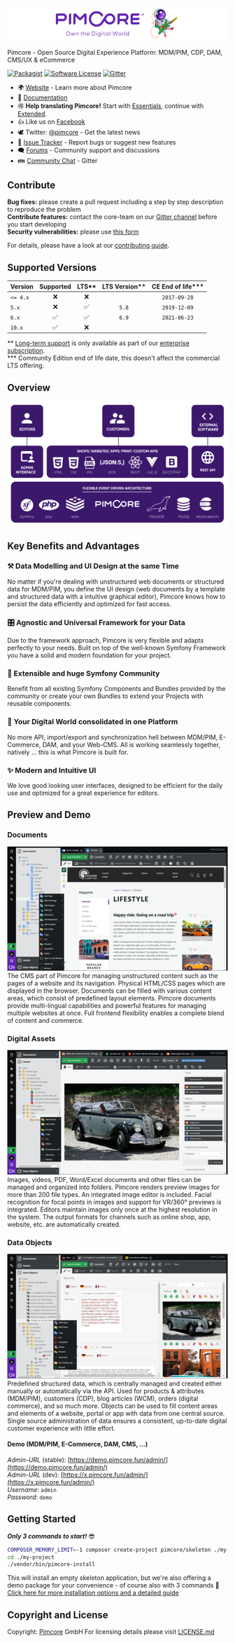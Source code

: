 ![Pimcore - Own the digital World](./doc/Development_Documentation/img/logo-readme.svg)
  
  
Pimcore - Open Source Digital Experience Platform: MDM/PIM, CDP, DAM, CMS/UX & eCommerce

[![Packagist](https://img.shields.io/packagist/v/pimcore/pimcore.svg)](https://packagist.org/packages/pimcore/pimcore)
[![Software License](https://img.shields.io/badge/license-GPLv3-brightgreen.svg?style=flat)](LICENSE.md)
[![Gitter](https://img.shields.io/badge/gitter-join%20chat-brightgreen.svg?style=flat)](https://gitter.im/pimcore/pimcore)

* 🌍 [Website](https://pimcore.com/) - Learn more about Pimcore
* 📖 [Documentation](https://pimcore.com/docs/)
* 🉐 **Help translating Pimcore!** Start with [Essentials](https://poeditor.com/join/project/VWmZyvFVMH), continue with [Extended](https://poeditor.com/join/project/XliCYYgILb).
* 👍 Like us on [Facebook](https://www.facebook.com/pimcore)
* 🕊 Twitter: [@pimcore](https://twitter.com/pimcore) - Get the latest news
* 🐞 [Issue Tracker](https://github.com/pimcore/pimcore/issues) - Report bugs or suggest new features
* 🗨  [Forums](https://github.com/pimcore/pimcore/discussions) - Community support and discussions
* 👪 [Community Chat](https://gitter.im/pimcore/pimcore) - Gitter
  

## Contribute  
**Bug fixes:** please create a pull request including a step by step description to reproduce the problem  
**Contribute features:** contact the core-team on our [Gitter channel](https://gitter.im/pimcore/pimcore) before you start developing   
**Security vulnerabilities:** please use [this form](https://pimcorehq.wufoo.com/forms/pimcore-security-report/)
  
For details, please have a look at our [contributing guide](CONTRIBUTING.md).

## Supported Versions

| Version  | Supported | LTS** | LTS Version** | CE End of life*** |
| -------- |    :---:  | :---: |    :---:      |   :---:          |
| `<= 4.x` |    ❌     |  ❌    |               | `2017-09-28`     |
| `5.x`    |    ❌     |  ✅    | `5.8`         | `2019-12-09`     |
| `6.x`    |    ✅     |  ✅    | `6.9`         | `2021-06-23`     |
| `10.x`   |    ✅     |  ❌    |               |                  |

** [Long-term support](https://pimcore.com/en/services/lts) is only available as part of our [enterprise subscription](https://pimcore.com/en/platform/subscription).   
*** Community Edition end of life date, this doesn't affect the commercial LTS offering. 


## Overview
![Technology and Architecture](./doc/Development_Documentation/img/pimcore-technology-architecture.svg)

## Key Benefits and Advantages
### ⚒ Data Modelling and UI Design at the same Time 
No matter if you're dealing with unstructured web documents or structured data for MDM/PIM, you define the 
UI design (web documents by a template and structured data with a intuitive graphical editor), Pimcore knows 
how to persist the data efficiently and optimized for fast access.

### 🎛 Agnostic and Universal Framework for your Data
Due to the framework approach, Pimcore is very flexible and adapts perfectly to your needs. Built on top of 
the well-known Symfony Framework you have a solid and modern foundation for your project. 

### 🚀 Extensible and huge Symfony Community
Benefit from all existing Symfony Components and Bundles provided by the community or create your own 
Bundles to extend your Projects with reusable components. 

### 💎 Your Digital World consolidated in one Platform
No more API, import/export and synchronization hell between MDM/PIM, E-Commerce, DAM, and your Web-CMS. 
All is working seamlessly together, natively ... this is what Pimcore is built for. 

### ✨️ Modern and Intuitive UI
We love good looking user interfaces, designed to be efficient for the daily use and optimized for a great
experience for editors. 

## Preview and Demo
### Documents
![Pimcore Admin Interface Screenshot CMS](./doc/Development_Documentation/img/pimcore-screenshot-1.png)
The CMS part of Pimcore for managing unstructured content such as the pages of a website and its navigation. Physical HTML/CSS pages which are displayed in the browser. Documents can be filled with various content areas, which consist of predefined layout elements. Pimcore documents provide multi-lingual capabilities and powerful features for managing multiple websites at once. Full frontend flexibility enables a complete blend of content and commerce.
### Digital Assets
![Pimcore Admin Interface Screenshot DAM](./doc/Development_Documentation/img/pimcore-screenshot-2.png)
Images, videos, PDF, Word/Excel documents and other files can be managed and organized into folders. Pimcore renders preview images for more than 200 file types. An integrated image editor is included. Facial recognition for focal points in images and support for VR/360° previews is integrated. Editors maintain images only once at the highest resolution in the system. The output formats for channels such as online shop, app, website, etc. are automatically created.
### Data Objects
![Pimcore Admin Interface Screenshot PIM/MDM](./doc/Development_Documentation/img/pimcore-screenshot-3.png)
Predefined structured data, which is centrally managed and created either manually or automatically via the API. Used for products & attributes (MDM/PIM), customers (CDP), blog articles (WCM), orders (digital commerce), and so much more. Objects can be used to fill content areas and elements of a website, portal or app with data from one central source. Single source administration of data ensures a consistent, up-to-date digital customer experience with little effort.

#### Demo (MDM/PIM, E-Commerce, DAM, CMS, ...)
_Admin-URL_ (stable): [https://demo.pimcore.fun/admin/](https://demo.pimcore.fun/admin/)  
_Admin-URL_ (dev): [https://x.pimcore.fun/admin/](https://x.pimcore.fun/admin/)  
_Username_: `admin`  
_Password_: `demo`

## Getting Started
_**Only 3 commands to start!**_ 😎
```bash
COMPOSER_MEMORY_LIMIT=-1 composer create-project pimcore/skeleton ./my-project
cd ./my-project
./vendor/bin/pimcore-install
```

This will install an empty skeleton application, 
but we're also offering a demo package for your convenience - of course also with 3 commands 💪
[Click here for more installation options and a detailed guide](https://pimcore.com/docs/pimcore/current/Development_Documentation/Getting_Started/Installation.html)

## Copyright and License 
Copyright: [Pimcore](https://www.pimcore.org) GmbH
For licensing details please visit [LICENSE.md](LICENSE.md)
